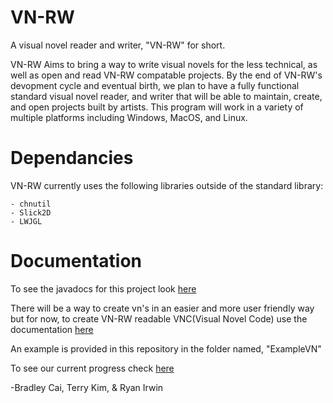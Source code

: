 # VN-RW
A visual novel reader and writer, "VN-RW" for short.

VN-RW Aims to bring a way to write visual novels for the less technical, as well as open and read
VN-RW compatable projects. By the end of VN-RW's devopment cycle and eventual birth, we plan to have a
fully functional standard visual novel reader, and writer that will be able to maintain, create, and 
open projects built by artists. This program will work in a variety of multiple platforms including Windows,
MacOS, and Linux. 

# Dependancies
VN-RW currently uses the following libraries outside of the standard library:
    
    - chnutil
    - Slick2D
    - LWJGL
    
# Documentation
To see the javadocs for this project look [here](http://bradleycai.github.io/VN-RW/doc/index.html)

There will be a way to create vn's in an easier and more user friendly way but
for now, to create VN-RW readable VNC(Visual Novel Code) use the documentation [here](https://docs.google.com/document/d/12gLGcnaq5fAESRVK-VeoAwwO_Xqbdti6EL8kpePUJw8/edit?usp=sharing)

An example is provided in this repository in the folder named, "ExampleVN"

To see our current progress check [here](https://docs.google.com/document/d/18TpsENcrL13fac2HSvS95iqnkmrzhhEreaxVO4QIf5E/edit)

-Bradley Cai, Terry Kim, & Ryan Irwin

